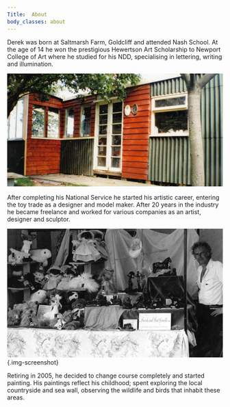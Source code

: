 ```yaml
---
Title:  About
body_classes: about
---
```


Derek was born at Saltmarsh Farm, Goldcliff and attended Nash School.  At the age of 14 he won the prestigious Hewertson Art Scholarship to Newport College of Art where he studied for his NDD, specialising in lettering, writing and illumination.

![The Shed](shed1.jpg)

After completing his National Service he started his artistic career, entering the toy trade as a designer and model maker.  After 20 years in the industry he became freelance and worked for various companies as an artist, designer and sculptor.

![Doing a show](showstand.jpg){.img-screenshot}

Retiring in 2005, he decided to change course completely and started painting.  His paintings reflect his childhood; spent exploring the local countryside and sea wall, observing the wildlife and birds that inhabit these areas.
